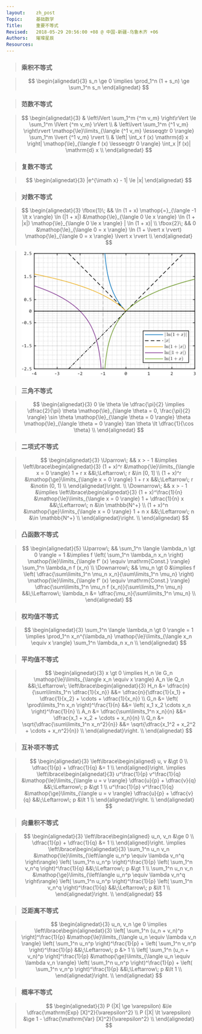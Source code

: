 ```yaml
---
layout:    zh_post
Topic:     基础数学
Title:     重要不等式
Revised:   2018-05-29 20:56:00 +08 @ 中国-新疆-乌鲁木齐 +06
Authors:   璀璨星辰
Resources:
---
```


> ### 乘积不等式

> $$
> \begin{alignedat}{3}
> s_n \ge 0 \implies \prod_1^n (1 + s_n) \ge \sum_1^n s_n
> \end{alignedat}
> $$
>

> ### 范数不等式

> $$
> \begin{alignedat}{3}
> & \left\lVert \sum_1^m {^m v_m} \right\rVert \le \sum_1^m \lVert {^m v_m} \rVert \\
> & \left\lvert \sum_1^m {^1 v_m} \right\rvert \mathop{\le}\limits_{\langle {^1 v_m} \lesseqgtr 0 \rangle} \sum_1^m \lvert {^1 v_m} \rvert \\
> & \left| \int_x f (x) \mathrm{d} x \right| \mathop{\le}_{\langle f (x) \lesseqgtr 0 \rangle} \int_x |f (x)| \mathrm{d} x \\
> \end{alignedat}
> $$
>

> ### 复数不等式

> $$
> \begin{alignedat}{3}
> |e^{\imath x} - 1| \le |x|
> \end{alignedat}
> $$
>

> ### 对数不等式

> $$
> \begin{alignedat}{3}
> \fbox{1}\; && \ln (1 + x) \mathop{=}_{\langle -1 \lt x \rangle} \ln (|1 + x|) &\mathop{\le}_{\langle 0 \le x \rangle} \ln (1 + |x|) \mathop{\le}_{\langle 0 \le x \rangle} | \ln (1 + x)| \\
> \fbox{2}\; &&                                                               0 &\mathop{\le}_{\langle 0 = x \rangle} \ln (1 + \lvert x \rvert) \mathop{\le}_{\langle 0 = x \rangle} \lvert x \rvert \\
> \end{alignedat}
> $$
>

> ![max-width:360px;](figures/ABS_Logarithmic_Functions.svg)

> ### 三角不等式

> $$
> \begin{alignedat}{3}
> 0 \le \theta \le \dfrac{\pi}{2} \implies \dfrac{2}{\pi} \theta \mathop{\le}_{\langle \theta = 0, \frac{\pi}{2} \rangle} \sin \theta \mathop{\le}_{\langle \theta = 0 \rangle} \theta \mathop{\le}_{\langle \theta = 0 \rangle} \tan \theta \lt \dfrac{1}{\cos \theta} \\
> \end{alignedat}
> $$
>

> ### 二项式不等式

> $$
> \begin{alignedat}{3}
> \Uparrow\;   && x > - 1 &\implies \left\lbrace\begin{alignedat}{3}
>                                   (1 + x)^r &\mathop{\le}\limits_{\langle x = 0 \rangle} 1 + r x &&\;\Leftarrow\; r &\in [0, 1] \\
>                                   (1 + x)^r &\mathop{\ge}\limits_{\langle x = 0 \rangle} 1 + r x &&\;\Leftarrow\; r &\notin (0, 1) \\
>                                   \end{alignedat}\right. \\
> \Downarrow\; && x > - 1 &\implies \left\lbrace\begin{alignedat}{3}
>                                   (1 + x)^\frac{1}{n} &\mathop{\le}\limits_{\langle x = 0 \rangle} 1 + \dfrac{1}{n} x &&\;\Leftarrow\; n &\in \mathbb{N^+} \\
>                                             (1 + x)^n &\mathop{\ge}\limits_{\langle x = 0 \rangle} 1 + n x            &&\;\Leftarrow\; n &\in \mathbb{N^+} \\
>                                   \end{alignedat}\right. \\
> \end{alignedat}
> $$
>

> ### 凸函数不等式

> $$
> \begin{alignedat}{5}
> \Uparrow\;   && \sum_1^n \langle \lambda_n \gt 0 \rangle = 1 &\implies f \left( \sum_1^n \lambda_n x_n \right) \mathop{\le}\limits_{\langle f' (x) \equiv \mathrm{Const.} \rangle} \sum_1^n \lambda_n f (x_n) \\
> \Downarrow\; &&                                  \mu_n \gt 0 &\implies f \left( \dfrac{\sum\limits_1^n \mu_n x_n}{\sum\limits_1^n \mu_n} \right) \mathop{\le}\limits_{\langle f' (x) \equiv \mathrm{Const.} \rangle} \dfrac{\sum\limits_1^n \mu_n f (x_n)}{\sum\limits_1^n \mu_n} &&\;\Leftarrow\; \lambda_n &= \dfrac{\mu_n}{\sum\limits_1^n \mu_n} \\
> \end{alignedat}
> $$
>

> ### 权均值不等式

> $$
> \begin{alignedat}{3}
> \sum_1^n \langle \lambda_n \gt 0 \rangle = 1 \implies \prod_1^n x_n^{\lambda_n} \mathop{\le}\limits_{\langle x_n \equiv x \rangle} \sum_1^n \lambda_n x_n \\
> \end{alignedat}
> $$
>

> ### 平均值不等式

> $$
> \begin{alignedat}{3}
> x \gt 0 \implies H_n \le G_n \mathop{\le}\limits_{\langle x_n \equiv x \rangle} A_n \le Q_n &&\;\Leftarrow\;
> \left\lbrace\begin{alignedat}{3}
> H_n &= \dfrac{n}{\sum\limits_1^n \dfrac{1}{x_n}}       &&= \dfrac{n}{\dfrac{1}{x_1} + \dfrac{1}{x_2} + \cdots + \dfrac{1}{x_n}} \\
> G_n &= \left( \prod\limits_1^n x_n \right)^\frac{1}{n} &&= \left( x_1 x_2 \cdots x_n \right)^\frac{1}{n} \\
> A_n &= \dfrac{\sum\limits_1^n x_n}{n}                  &&= \dfrac{x_1 + x_2 + \cdots + x_n}{n} \\
> Q_n &= \sqrt{\dfrac{\sum\limits_1^n x_n^2}{n}}         &&= \sqrt{\dfrac{x_1^2 + x_2^2 + \cdots + x_n^2}{n}} \\
> \end{alignedat}\right. \\
> \end{alignedat}
> $$
>

> ### 互补项不等式

> $$
> \begin{alignedat}{3}
> \left\lbrace\begin{aligned}
>                        u, v &\gt 0 \\
> \dfrac{1}{p} + \dfrac{1}{q} &= 1 \\
> \end{aligned}\right. \implies \left\lbrace\begin{alignedat}{3}
>                               u^\frac{1}{p} v^\frac{1}{q} &\mathop{\le}\limits_{\langle u = v \rangle} \dfrac{u}{p} + \dfrac{v}{q} &&\;\Leftarrow\; p &\gt 1  \\
>                               u^\frac{1}{p} v^\frac{1}{q} &\mathop{\ge}\limits_{\langle u = v \rangle} \dfrac{u}{p} + \dfrac{v}{q} &&\;\Leftarrow\; p &\lt 1 \\
>                               \end{alignedat}\right. \\
> \end{alignedat}
> $$
>

> ### 向量积不等式

> $$
> \begin{alignedat}{3}
> \left\lbrace\begin{aligned}
>                    u_n, v_n &\ge 0 \\
> \dfrac{1}{p} + \dfrac{1}{q} &= 1 \\
> \end{aligned}\right. \implies \left\lbrace\begin{alignedat}{3}
>                               \sum_1^n u_n v_n &\mathop{\le}\limits_{\left\langle u_n^p \equiv \lambda v_n^q \right\rangle} \left( \sum_1^n u_n^p \right)^\frac{1}{p} \left( \sum_1^n v_n^q \right)^\frac{1}{q} &&\;\Leftarrow\; p &\gt 1 \\
>                               \sum_1^n u_n v_n &\mathop{\ge}\limits_{\left\langle u_n^p \equiv \lambda v_n^q \right\rangle} \left( \sum_1^n u_n^p \right)^\frac{1}{p} \left( \sum_1^n v_n^q \right)^\frac{1}{q} &&\;\Leftarrow\; p &\lt 1 \\
>                               \end{alignedat}\right.  \\
> \end{alignedat}
> $$
>

> ### 泛距离不等式

> $$
> \begin{alignedat}{3}
> u_n, v_n \ge 0 \implies \left\lbrace\begin{alignedat}{3}
>                         \left[ \sum_1^n (u_n + v_n)^p \right]^\frac{1}{p} &\mathop{\le}\limits_{\langle u_n \equiv \lambda v_n \rangle} \left( \sum_1^n u_n^p \right)^\frac{1}{p} + \left( \sum_1^n v_n^p \right)^\frac{1}{p} &&\;\Leftarrow\; p &> 1 \\
>                         \left[ \sum_1^n (u_n + v_n)^p \right]^\frac{1}{p} &\mathop{\ge}\limits_{\langle u_n \equiv \lambda v_n \rangle} \left( \sum_1^n u_n^p \right)^\frac{1}{p} + \left( \sum_1^n v_n^p \right)^\frac{1}{p} &&\;\Leftarrow\; p &\lt 1 \\
>                         \end{alignedat}\right. \\
> \end{alignedat}
> $$
>

> ### 概率不等式

> $$
> \begin{alignedat}{3}
> P (|X| \ge \varepsilon) &\le \dfrac{\mathrm{Exp} [X]^2}{\varepsilon^2} \\
> P (|X| \lt \varepsilon) &\ge 1 - \dfrac{\mathrm{Var} [X]^2}{\varepsilon^2} \\
> \end{alignedat}
> $$
>